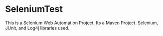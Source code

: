 # SeleniumTest

This is a Selenium Web Automation Project.
Its a Maven Project.
Selenium, JUnit, and Log4j libraries used.
